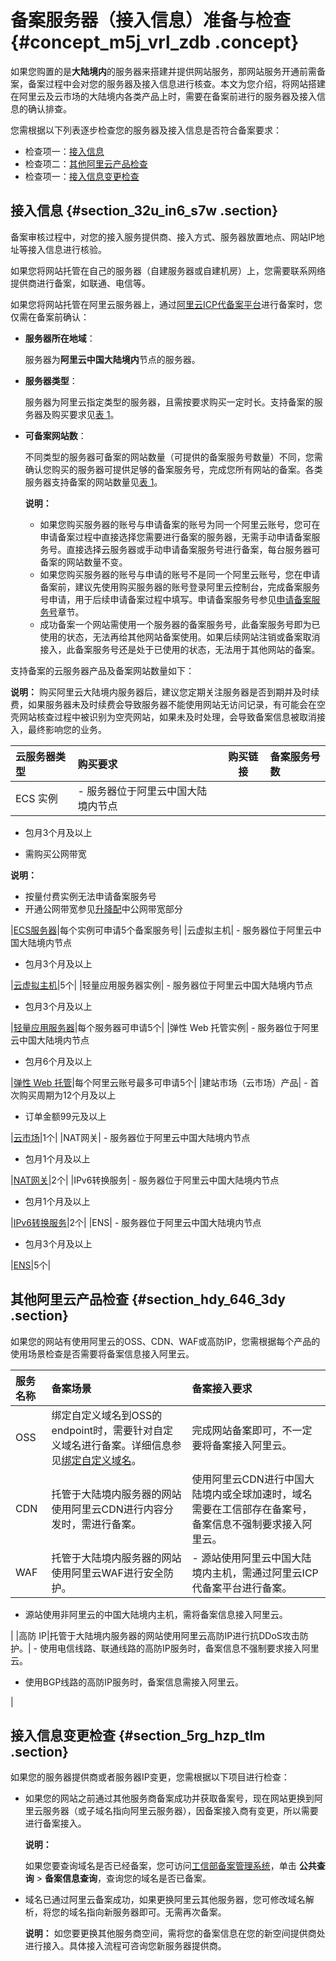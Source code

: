 # 备案服务器（接入信息）准备与检查 {#concept_m5j_vrl_zdb .concept}

如果您购置的是**大陆境内**的服务器来搭建并提供网站服务，那网站服务开通前需备案，备案过程中会对您的服务器及接入信息进行核查。本文为您介绍，将网站搭建在阿里云及云市场的大陆境内各类产品上时，需要在备案前进行的服务器及接入信息的确认排查。

您需根据以下列表逐步检查您的服务器及接入信息是否符合备案要求：

-   检查项一：[接入信息](#section_32u_in6_s7w)
-   检查项二：[其他阿里云产品检查](#section_hdy_646_3dy)
-   检查项一：[接入信息变更检查](#section_5rg_hzp_tlm)

## 接入信息 {#section_32u_in6_s7w .section}

备案审核过程中，对您的接入服务提供商、接入方式、服务器放置地点、网站IP地址等接入信息进行核验。

如果您将网站托管在自己的服务器（自建服务器或自建机房）上，您需要联系网络提供商进行备案，如联通、电信等。

如果您将网站托管在阿里云服务器上，通过[阿里云ICP代备案平台](https://beian.aliyun.com/order/index.htm)进行备案时，您仅需在备案前确认：

-   **服务器所在地域**：

    服务器为**阿里云中国大陆境内**节点的服务器。

-   **服务器类型**：

    服务器为阿里云指定类型的服务器，且需按要求购买一定时长。支持备案的服务器及购买要求见[表 1](#table_bob_0qy_xzo)。

-   **可备案网站数**：

    不同类型的服务器可备案的网站数量（可提供的备案服务号数量）不同，您需确认您购买的服务器可提供足够的备案服务号，完成您所有网站的备案。各类服务器支持备案的网站数量见[表 1](#table_bob_0qy_xzo)。

    **说明：** 

    -   如果您购买服务器的账号与申请备案的账号为同一个阿里云账号，您可在申请备案过程中直接选择您需要进行备案的服务器，无需手动申请备案服务号。直接选择云服务器或手动申请备案服务号进行备案，每台服务器可备案的网站数量不变。
    -   如果您购买服务器的账号与申请的账号不是同一个阿里云账号，您在申请备案前，建议先使用购买服务器的账号登录阿里云控制台，完成备案服务号申请，用于后续申请备案过程中填写。申请备案服务号参见[申请备案服务号](intl.zh-CN/ICP备案前准备/托管服务器及接入检查/申请备案服务号.md#)章节。
    -   成功备案一个网站需使用一个服务器的备案服务号，此备案服务号即为已使用的状态，无法再给其他网站备案使用。如果后续网站注销或备案取消接入，此备案服务号还是处于已使用的状态，无法用于其他网站的备案。

支持备案的云服务器产品及备案网站数量如下：

**说明：** 购买阿里云大陆境内服务器后，建议您定期关注服务器是否到期并及时续费，如果服务器未及时续费会导致服务器不能使用网站无访问记录，有可能会在空壳网站核查过程中被识别为空壳网站，如果未及时处理，会导致备案信息被取消接入，最终影响您的业务。

|云服务器类型|购买要求|购买链接|备案服务号数|
|:-----|:---|----|:-----|
|ECS 实例| -   服务器位于阿里云中国大陆境内节点

-   包月3个月及以上

-   需购买公网带宽

 **说明：** 

-   按量付费实例无法申请备案服务号
-   开通公网带宽参见[升降配](https://help.aliyun.com/document_detail/25437.html)中公网带宽部分

 |[ECS服务器](https://help.aliyun.com/document_detail/87190.html)|每个实例可申请5个备案服务号|
|云虚拟主机| -   服务器位于阿里云中国大陆境内节点

-   包月3个月及以上


 |[云虚拟主机](https://help.aliyun.com/knowledge_detail/36189.html)|5个|
|轻量应用服务器实例| -   服务器位于阿里云中国大陆境内节点

-   包月3个月及以上


 |[轻量应用服务器](https://help.aliyun.com/document_detail/59072.html)|每个服务器可申请5个|
|弹性 Web 托管实例| -   服务器位于阿里云中国大陆境内节点

-   包月6个月及以上

 |[弹性 Web 托管](https://help.aliyun.com/document_detail/66271.html)|每个阿里云账号最多可申请5个|
|建站市场（云市场）产品| -   首次购买周期为12个月及以上
-   订单金额99元及以上

 |[云市场](https://market.aliyun.com/)|1个|
|NAT网关| -   服务器位于阿里云中国大陆境内节点

-   包月1个月及以上


 |[NAT网关](https://help.aliyun.com/document_detail/65158.html)|2个|
|IPv6转换服务| -   服务器位于阿里云中国大陆境内节点

-   包月1个月及以上


 |[IPv6转换服务](https://help.aliyun.com/document_detail/85799.html)|2个|
|ENS| -   服务器位于阿里云中国大陆境内节点

-   包月3个月及以上


 |[ENS](https://help.aliyun.com/document_detail/100677.html)|5个|

## 其他阿里云产品检查 {#section_hdy_646_3dy .section}

如果您的网站有使用阿里云的OSS、CDN、WAF或高防IP，您需根据每个产品的使用场景检查是否需要将备案信息接入阿里云。

|服务名称|备案场景|备案接入要求|
|:---|:---|:-----|
|OSS|绑定自定义域名到OSS的endpoint时，需要针对自定义域名进行备案。详细信息参见[绑定自定义域名](../../../../../intl.zh-CN/开发指南/存储空间（Bucket）/绑定自定义域名.md#)。|完成网站备案即可，不一定要将备案接入阿里云。|
|CDN|托管于大陆境内服务器的网站使用阿里云CDN进行内容分发时，需进行备案。|使用阿里云CDN进行中国大陆境内或全球加速时，域名需要在工信部存在备案号，备案信息不强制要求接入阿里云。|
|WAF|托管于大陆境内服务器的网站使用阿里云WAF进行安全防护。| -   源站使用阿里云中国大陆境内主机，需通过阿里云ICP代备案平台进行备案。
-   源站使用非阿里云的中国大陆境内主机，需将备案信息接入阿里云。

 |
|高防 IP|托管于大陆境内服务器的网站使用阿里云高防IP进行抗DDoS攻击防护。| -   使用电信线路、联通线路的高防IP服务时，备案信息不强制要求接入阿里云。
-   使用BGP线路的高防IP服务时，备案信息需接入阿里云。

 |

## 接入信息变更检查 {#section_5rg_hzp_tlm .section}

如果您的服务器提供商或者服务器IP变更，您需根据以下项目进行检查：

-   如果您的网站之前通过其他服务商备案成功并获取备案号，现在网站更换到阿里云服务器（或子域名指向阿里云服务器），因备案接入商有变更，所以需要进行备案接入。

    **说明：** 

    如果您要查询域名是否已经备案，您可访问[工信部备案管理系统](http://www.beian.miit.gov.cn)，单击 **公共查询** \> **备案信息查询**，查询您的域名是否已备案。

-   域名已通过阿里云备案成功，如果更换阿里云其他服务器，您可修改域名解析，将您的域名指向新服务器即可。无需再次备案。

    **说明：** 如您要更换其他服务商空间，需将您的备案信息在您的新空间提供商处进行接入。具体接入流程可咨询您新服务器提供商。


